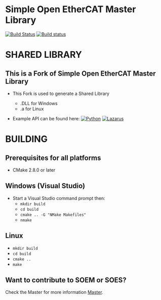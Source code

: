 # Simple Open EtherCAT Master Library
[![Build Status](https://travis-ci.org/OpenEtherCATsociety/SOEM.svg?branch=master)](https://travis-ci.org/OpenEtherCATsociety/SOEM)
[![Build status](https://ci.appveyor.com/api/projects/status/bqgirjsxog9k1odf?svg=true)](https://ci.appveyor.com/project/hefloryd/soem-5kq8b)

SHARED LIBRARY
========

This is a Fork of Simple Open EtherCAT Master Library
-----------------------------------------------------

 * This Fork is used to generate a Shared Library
   * .DLL for Windows
   * .a for Linux

 * Example API can be found here:
[![Python](https://github.com/GitHubStefan13/SOEM)](https://github.com/GitHubStefan13/SOEM)
[![Lazarus](https://github.com/GitHubStefan13/SOEM)](https://github.com/GitHubStefan13/SOEM)

BUILDING
========


Prerequisites for all platforms
-------------------------------

 * CMake 2.8.0 or later


Windows (Visual Studio)
-----------------------

 * Start a Visual Studio command prompt then:
   * `mkdir build`
   * `cd build`
   * `cmake .. -G "NMake Makefiles"`
   * `nmake`

Linux
-----

   * `mkdir build`
   * `cd build`
   * `cmake ..`
   * `make`

Want to contribute to SOEM or SOES?
-----------------------------------

Check the Master for more information [Master](http://openethercatsociety.github.io/cla/cla_soem_soes.pdf).
